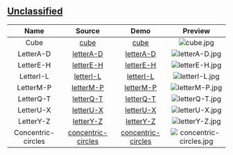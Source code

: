 ## [Unclassified](https://github.com/ajycc20/easy-css-layout/tree/master/unclassified)

|Name|Source|Demo|Preview|
|:---:|:---:|:---:|:---:|
|Cube|[cube](https://github.com/ajycc20/easy-css-layout/blob/master/unclassified/cube.html)|[cube](https://ajycc20.github.io/easy-css-layout/unclassified/cube.html)|![cube.jpg](https://i.endpot.com/image/NW3WO/cube.jpg)|
|LetterA-D|[letterA-D](https://github.com/ajycc20/easy-css-layout/blob/master/unclassified/letterA-D.html)|[letterA-D](https://ajycc20.github.io/easy-css-layout/unclassified/letterA-D.html)|![letterA-D.jpg](https://i.endpot.com/image/RINJI/letterA-D.jpg)|
|LetterE-H|[letterE-H](https://github.com/ajycc20/easy-css-layout/blob/master/unclassified/letterE-H.html)|[letterE-H](https://ajycc20.github.io/easy-css-layout/unclassified/letterE-H.html)|![letterE-H.jpg](https://i.endpot.com/image/LNRLO/letterE-H.jpg)|
|LetterI-L|[letterI-L](https://github.com/ajycc20/easy-css-layout/blob/master/unclassified/letterI-L.html)|[letterI-L](https://ajycc20.github.io/easy-css-layout/unclassified/letterI-L.html)|![letterI-L.jpg](https://i.endpot.com/image/3ZBA6/letterI-L.jpg)|
|LetterM-P|[letterM-P](https://github.com/ajycc20/easy-css-layout/blob/master/unclassified/letterM-P.html)|[letterM-P](https://ajycc20.github.io/easy-css-layout/unclassified/letterM-P.html)|![letterM-P.jpg](https://i.endpot.com/image/4LATF/letterM-P.jpg)|
|LetterQ-T|[letterQ-T](https://github.com/ajycc20/easy-css-layout/blob/master/unclassified/letterQ-T.html)|[letterQ-T](https://ajycc20.github.io/easy-css-layout/unclassified/letterQ-T.html)|![letterQ-T.jpg](https://i.endpot.com/image/YDGXU/letterQ-T.jpg)|
|LetterU-X|[letterU-X](https://github.com/ajycc20/easy-css-layout/blob/master/unclassified/letterU-X.html)|[letterU-X](https://ajycc20.github.io/easy-css-layout/unclassified/letterU-X.html)|![letterU-X.jpg](https://i.endpot.com/image/WTPYN/letterU-X.jpg)|
|LetterY-Z|[letterY-Z](https://github.com/ajycc20/easy-css-layout/blob/master/unclassified/letterY-Z.html)|[letterY-Z](https://ajycc20.github.io/easy-css-layout/unclassified/letterY-Z.html)|![letterY-Z.jpg](https://i.endpot.com/image/6GJSC/letterY-Z.jpg)|
|Concentric-circles|[concentric-circles](https://github.com/ajycc20/easy-css-layout/blob/master/unclassified/concentric-circles.html)|[concentric-circles](https://ajycc20.github.io/easy-css-layout/unclassified/concentric-circles.html)|![concentric-circles.jpg](https://i.endpot.com/image/66GUF/concentric-circles.jpg)|
